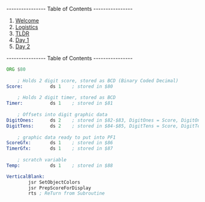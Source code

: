 ---------------- Table of Contents ---------------- 

1. [Welcome](#welcome)
2. [Logistics](#logistics)
3. [TLDR](#tldr)
4. [Day 1](#day1)
5. [Day 2](#day2)

---------------- Table of Contents ---------------- 

```asm
ORG $80             
 
    ; Holds 2 digit score, stored as BCD (Binary Coded Decimal)
Score:          ds 1    ; stored in $80
 
    ; Holds 2 digit timer, stored as BCD
Timer:          ds 1    ; stored in $81
 
    ; Offsets into digit graphic data
DigitOnes:      ds 2    ; stored in $82-$83, DigitOnes = Score, DigitOnes+1 = Timer
DigitTens:      ds 2    ; stored in $84-$85, DigitTens = Score, DigitTens+1 = Timer
 
    ; graphic data ready to put into PF1
ScoreGfx:       ds 1    ; stored in $86
TimerGfx:       ds 1    ; stored in $87
 
    ; scratch variable
Temp:           ds 1    ; stored in $88

VerticalBlank:    
        jsr SetObjectColors
        jsr PrepScoreForDisplay
        rts ; ReTurn from Subroutine
```